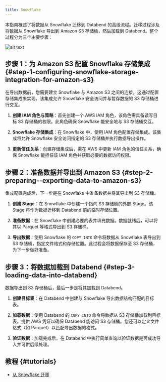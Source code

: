 ```yaml
---
title: Snowflake
---
```


本指南概述了将数据从 Snowflake 迁移到 Databend 的高级流程。迁移过程涉及将数据从 Snowflake 导出到 Amazon S3 存储桶，然后加载到 Databend。整个过程分为三个主要步骤：

![alt text](@site/static/img/load/snowflake-databend.png)

## 步骤 1：为 Amazon S3 配置 Snowflake 存储集成 {#step-1-configuring-snowflake-storage-integration-for-amazon-s3}

在导出数据前，您需要建立 Snowflake 与 Amazon S3 之间的连接。这通过配置存储集成来实现，该集成允许 Snowflake 安全访问并与暂存数据的 S3 存储桶进行交互。

1. **创建 IAM 角色与策略**：首先创建一个 AWS IAM 角色，该角色需具备读写目标 S3 存储桶的权限。此角色确保 Snowflake 能安全地与 S3 存储桶交互。

2. **Snowflake 存储集成**：在 Snowflake 中，使用 IAM 角色配置存储集成。该集成将允许 Snowflake 安全访问指定的 S3 存储桶并执行数据导出操作。

3. **更新信任关系**：创建存储集成后，需在 AWS 中更新 IAM 角色的信任关系，确保 Snowflake 能担任该 IAM 角色并获取必要的数据访问权限。

## 步骤 2：准备数据并导出到 Amazon S3 {#step-2-preparing--exporting-data-to-amazon-s3}

集成配置完成后，下一步是在 Snowflake 中准备数据并将其导出到 S3 存储桶。

1. **创建 Stage**：在 Snowflake 中创建一个指向 S3 存储桶的外部 Stage。该 Stage 将作为数据迁移到 Databend 前的临时存储位置。

2. **准备数据**：在 Snowflake 中创建必要的表并填充数据。数据就绪后，可以将其以 Parquet 等格式导出到 S3 存储桶。

3. **导出数据**：使用 Snowflake 的 `COPY INTO` 命令将数据从 Snowflake 表导出到 S3 存储桶，指定文件格式和存储位置。此过程会将数据保存至 S3 存储桶，为下一步做好准备。

## 步骤 3：将数据加载到 Databend {#step-3-loading-data-into-databend}

数据导出到 S3 存储桶后，最后一步是将其加载到 Databend。

1. **创建目标表**：在 Databend 中创建与 Snowflake 导出数据结构匹配的目标表。

2. **加载数据**：使用 Databend 的 `COPY INTO` 命令将数据从 S3 存储桶加载到目标表。提供 AWS 凭证以确保 Databend 能访问 S3 存储桶。您还可以定义文件格式（如 Parquet）以匹配导出数据的格式。

3. **验证数据**：加载完成后，在 Databend 中执行简单查询以验证数据是否成功导入并可供后续处理。

## 教程 {#tutorials}

- [从 Snowflake 迁移](/tutorials/migrate/migrating-from-snowflake)
